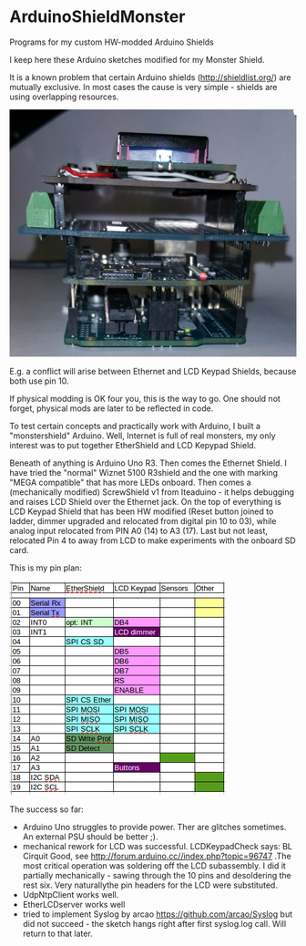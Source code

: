 # ArduinoShieldMonster
Programs for my custom HW-modded Arduino Shields

I keep here these Arduino sketches modified for my Monster Shield.

It is a known problem that certain Arduino shields (http://shieldlist.org/) are mutually exclusive.
In most cases the cause is very simple - shields are using overlapping resources.

![Arduino Shield Monster](Pic/20170610_225047-1c.jpg?raw=true "Arduino Shield Monster")

E.g. a conflict will arise between Ethernet and LCD Keypad Shields,
because both use pin 10.

If physical modding is OK four you, this is the way to go. One should not forget, physical mods are later to be reflected in code.

To test certain concepts and  practically work with Arduino, I built a "monstershield" Arduino. Well, Internet is full of real monsters, my only interest was to put together EtherShield and LCD Kepypad Shield.

Beneath of anything is Arduino Uno R3.
Then comes the Ethernet Shield. I have tried the "normal" Wiznet 5100 R3shield and the one with marking "MEGA compatible" that has more LEDs onboard. Then comes a (mechanically modified) ScrewShield v1 from Iteaduino - it helps debugging and raises LCD Shield over the Ethernet jack. On the top of everything is LCD Keypad Shield that has been HW modified (Reset button joined to ladder, dimmer upgraded
and relocated from digital pin 10 to 03), while analog input relocated from PIN A0 (14) to A3 (17). Last but not least, relocated Pin 4 to away from LCD to make experiments with the onboard SD card.

This is my pin plan:

![Pin Plan](Pic/Planning.png?raw=true "Avoiding Pin Conflicts")

The success so far:

- Arduino Uno struggles to provide power. Ther are glitches sometimes.
An external PSU should be better ;). 
- mechanical rework for LCD was successful. LCDKeypadCheck says: BL Cirquit Good,
see http://forum.arduino.cc//index.php?topic=96747 .The most critical operation was
soldering off the LCD subassembly. I did it partially mechanically - sawing
through the 10 pins and desoldering the rest six. Very naturallythe pin headers for the LCD were substituted.
- UdpNtpClient works well.
- EtherLCDserver works well
- tried to implement Syslog by arcao https://github.com/arcao/Syslog
but did not succeed - the sketch hangs right after first syslog.log call.
Will return to that later.
